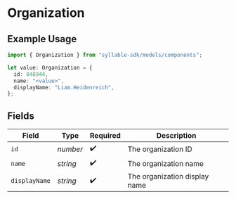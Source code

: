 # Organization

## Example Usage

```typescript
import { Organization } from "syllable-sdk/models/components";

let value: Organization = {
  id: 848944,
  name: "<value>",
  displayName: "Liam.Heidenreich",
};
```

## Fields

| Field                         | Type                          | Required                      | Description                   |
| ----------------------------- | ----------------------------- | ----------------------------- | ----------------------------- |
| `id`                          | *number*                      | :heavy_check_mark:            | The organization ID           |
| `name`                        | *string*                      | :heavy_check_mark:            | The organization name         |
| `displayName`                 | *string*                      | :heavy_check_mark:            | The organization display name |